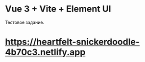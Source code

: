 # Vue 3 + Vite + Element UI

Тестовое задание.
# https://heartfelt-snickerdoodle-4b70c3.netlify.app
